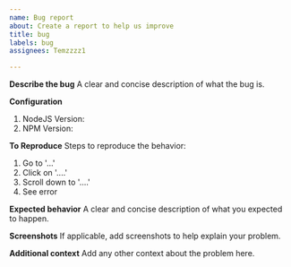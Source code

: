 ```yaml
---
name: Bug report
about: Create a report to help us improve
title: bug
labels: bug
assignees: Temzzzz1

---
```


**Describe the bug**
A clear and concise description of what the bug is.

**Configuration**
1. NodeJS Version: 
2. NPM Version: 

**To Reproduce**
Steps to reproduce the behavior:
1. Go to '...'
2. Click on '....'
3. Scroll down to '....'
4. See error

**Expected behavior**
A clear and concise description of what you expected to happen.

**Screenshots**
If applicable, add screenshots to help explain your problem.

**Additional context**
Add any other context about the problem here.
